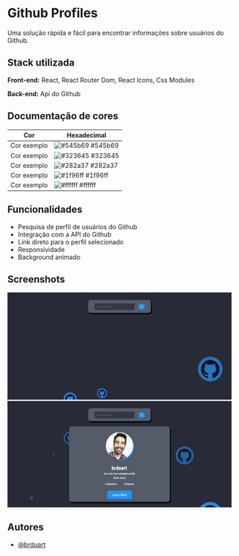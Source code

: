 
# Github Profiles

Uma solução rápida e fácil para encontrar informações sobre usuários do Github.




## Stack utilizada

**Front-end:** React, React Router Dom, React Icons, Css Modules

**Back-end:** Api do Github

## Documentação de cores

| Cor               | Hexadecimal                                                |
| ----------------- | ---------------------------------------------------------------- |
| Cor exemplo       | ![#545b69](https://via.placeholder.com/10/545b69?text=+) #545b69 |
| Cor exemplo       | ![#323645](https://via.placeholder.com/10/323645?text=+) #323645 |
| Cor exemplo       | ![#282a37](https://via.placeholder.com/10/282a37?text=+) #282a37 |
| Cor exemplo       | ![#1f96ff](https://via.placeholder.com/10/1f96ff?text=+) #1f96ff |
| Cor exemplo       | ![#ffffff](https://via.placeholder.com/10/ffffff?text=+) #ffffff |


## Funcionalidades

- Pesquisa de perfil de usuários do Github
- Integração com a API do Github
- Link direto para o perfil selecionado
- Responsividade
- Background animado


## Screenshots

![App Screenshot](./screenshots/s1.jpg)
![App Screenshot](./screenshots/s2.jpg)


## Autores

- [@brduart](https://www.github.com/brduart)

